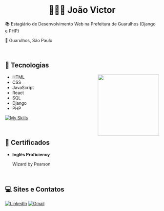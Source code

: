 <div id="content">
  <h1 align="center"><strong> 👨🏽‍🚀 João Victor</strong></h1>
  <p>📚 Estagiário de Desenvolvimento Web na Prefeitura de Guarulhos (Django e PHP)</p>
  <p>📍 Guarulhos, São Paulo</p> <br>

## 🚀 Tecnologias
<div>
    <img align="right" height="200em" src="https://github-readme-stats.vercel.app/api/top-langs/?username=jrath29&layout=compact&langs_count=7&theme=github_dark"/>
    <ul align="left">
    <li>HTML</li>
    <li>CSS</li>
    <li>JavaScript</li>
    <li>React</li>
    <li>SQL</li>
    <li>Django</li>
    <li>PHP</li>
  </ul>

  [![My Skills](https://skillicons.dev/icons?i=html,css,js,react,mysql,django,php)](https://skillicons.dev) <p> </br>

</div>
  
## 📄 Certificados
<ul>
  <li><strong>Inglês Proficiency</strong></li>
  <p>Wizard by Pearson</p>
</ul> <br>

## 💻 Sites e Contatos
[![LinkedIn](https://img.shields.io/badge/linkedin-%230077B5.svg?style=for-the-badge&logo=linkedin&logoColor=white)](https://www.linkedin.com/in/jo%C3%A3o-victor-bezerra-5219a3201/)
[![Gmail](https://img.shields.io/badge/Gmail-D14836?style=for-the-badge&logo=gmail&logoColor=white)](mailto:joaovicbezerra.c@gmail.com)

</div>

